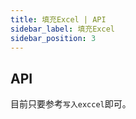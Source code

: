 ```yaml
---
title: 填充Excel | API
sidebar_label: 填充Excel
sidebar_position: 3
---
```


## API

目前只要参考`写入exccel`即可。
